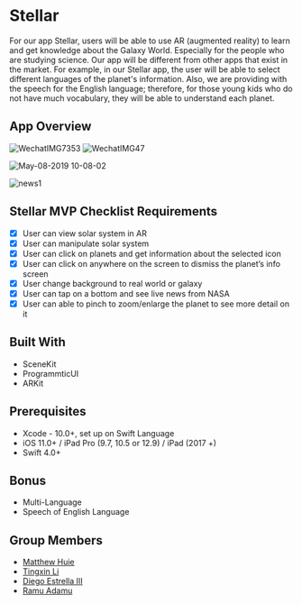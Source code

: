 # Stellar

For our app Stellar, users will be able to use AR (augmented reality) to learn and get knowledge about the Galaxy World. Especially for the people who are studying science. Our app will be different from other apps that exist in the market. For example, in our Stellar app, the user will be able to select different languages of the planet's information. Also, we are providing with the speech for the English language; therefore, for those young kids who do not have much vocabulary, they will be able to understand each planet.

## App Overview
![WechatIMG7353](https://user-images.githubusercontent.com/43765300/56370464-40809480-61c9-11e9-970f-3757b0e46f78.png)
![WechatIMG47](https://user-images.githubusercontent.com/43765300/57381430-e5631180-7178-11e9-9079-cb0ada90f19e.png)

![May-08-2019 10-08-02](https://user-images.githubusercontent.com/43765300/57381571-3115bb00-7179-11e9-9064-a53c5162f591.gif)

![news1](https://user-images.githubusercontent.com/43765300/57381493-0a578480-7179-11e9-904d-38582daf7293.gif)



## Stellar MVP Checklist Requirements

- [x] User can view solar system in AR
- [x] User can manipulate solar system 
- [x] User can click on planets and get information about the selected icon
- [x] User can click on anywhere on the screen to dismiss the planet’s info screen
- [x] User change background to real world or galaxy 
- [x] User can tap on a bottom and see live news from NASA
- [x] User can able to pinch to zoom/enlarge the planet to see more detail on it

## Built With
* SceneKit
* ProgrammticUI 
* ARKit

## Prerequisites
* Xcode - 10.0+, set up on Swift Language
* iOS 11.0+ / iPad Pro (9.7, 10.5 or 12.9) / iPad (2017 +)
* Swift 4.0+

## Bonus
* Multi-Language
* Speech of English Language


## Group Members
* [Matthew Huie](https://github.com/MattHuie)
* [Tingxin Li](https://github.com/vaslee)
* [Diego Estrella III](https://github.com/Destrella3)
* [Ramu Adamu](https://github.com/ramuadamu)
